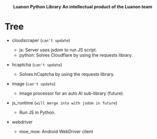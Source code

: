 <div align="center">
    <strong>Luanon Python Library</strong>
    <strong>An intellectual product of the Luanon team</strong>
</div>

# Tree

+ cloudscraper (`can't update`)
  + js: Server uses jsdom to run JS script.
  + python: Solves Cloudflare by using the requests library.

+ hcaptcha (`can't update`)
  + Solves hCaptcha by using the requests library.

+ image (`can't update`)
  + Image processor for an auto AI sub-library (future).

+ js_runtime (`will merge into with jsdom in future`)
  + Run JS in Python.

+ webdriver
  + moe_moe: Android WebDriver client

